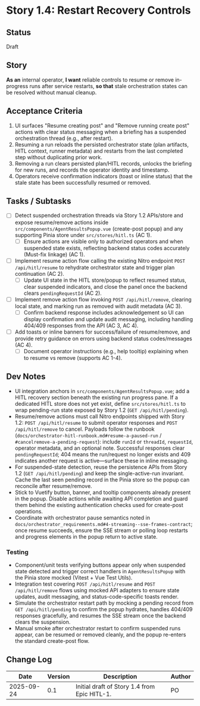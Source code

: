 # Story 1.4: Restart Recovery Controls

## Status
Draft

## Story
**As an** internal operator,
**I want** reliable controls to resume or remove in-progress runs after service restarts,
**so that** stale orchestration states can be resolved without manual cleanup.

## Acceptance Criteria
1. UI surfaces "Resume creating post" and "Remove running create post" actions with clear status messaging when a briefing has a suspended orchestration thread (e.g., after restart).
2. Resuming a run reloads the persisted orchestrator state (plan artifacts, HITL context, runner metadata) and restarts from the last completed step without duplicating prior work.
3. Removing a run clears persisted plan/HITL records, unlocks the briefing for new runs, and records the operator identity and timestamp.
4. Operators receive confirmation indicators (toast or inline status) that the stale state has been successfully resumed or removed.

## Tasks / Subtasks
- [ ] Detect suspended orchestration threads via Story 1.2 APIs/store and expose resume/remove actions inside `src/components/AgentResultsPopup.vue` (create-post popup) and any supporting Pinia store under `src/stores/hitl.ts` (AC 1).
  - [ ] Ensure actions are visible only to authorized operators and when suspended state exists, reflecting backend status codes accurately (Must-fix linkage) (AC 1).
- [ ] Implement resume action flow calling the existing Nitro endpoint `POST /api/hitl/resume` to rehydrate orchestrator state and trigger plan continuation (AC 2).
  - [ ] Update UI state in the HITL store/popup to reflect resumed status, clear suspended indicators, and close the panel once the backend clears `pendingRequestId` (AC 2).
- [ ] Implement remove action flow invoking `POST /api/hitl/remove`, clearing local state, and marking run as removed with audit metadata (AC 3).
  - [ ] Confirm backend response includes acknowledgement so UI can display confirmation and update audit messaging, including handling 404/409 responses from the API (AC 3, AC 4).
- [ ] Add toasts or inline banners for success/failure of resume/remove, and provide retry guidance on errors using backend status codes/messages (AC 4).
  - [ ] Document operator instructions (e.g., help tooltip) explaining when to resume vs remove (supports AC 1-4).

## Dev Notes
- UI integration anchors in `src/components/AgentResultsPopup.vue`; add a HITL recovery section beneath the existing run progress pane. If a dedicated HITL store does not yet exist, define `src/stores/hitl.ts` to wrap pending-run state exposed by Story 1.2 (`GET /api/hitl/pending`).
- Resume/remove actions must call Nitro endpoints shipped with Story 1.2: `POST /api/hitl/resume` to submit operator responses and `POST /api/hitl/remove` to cancel. Payloads follow the runbook (`docs/orchestrator-hitl-runbook.md#resume-a-paused-run` / `#cancelremove-a-pending-request`): include `runId` or `threadId`, `requestId`, operator metadata, and an optional note. Successful responses clear `pendingRequestId`; 404 means the run/request no longer exists and 409 indicates another request is active—surface these in inline messaging.
- For suspended-state detection, reuse the persistence APIs from Story 1.2 (`GET /api/hitl/pending`) and keep the single-active-run invariant. Cache the last seen pending record in the Pinia store so the popup can reconcile after resume/remove.
- Stick to Vuetify button, banner, and tooltip components already present in the popup. Disable actions while awaiting API completion and guard them behind the existing authentication checks used for create-post operations.
- Coordinate with orchestrator pause semantics noted in `docs/orchestrator_requirements.md#4-streaming--sse-frames-contract`; once resume succeeds, ensure the SSE stream or polling loop restarts and progress elements in the popup return to active state.

### Testing
- Component/unit tests verifying buttons appear only when suspended state detected and trigger correct handlers in `AgentResultsPopup` with the Pinia store mocked (Vitest + Vue Test Utils).
- Integration test covering `POST /api/hitl/resume` and `POST /api/hitl/remove` flows using mocked API adapters to ensure state updates, audit messaging, and status-code-specific toasts render.
- Simulate the orchestrator restart path by mocking a pending record from `GET /api/hitl/pending` to confirm the popup hydrates, handles 404/409 responses gracefully, and resumes the SSE stream once the backend clears the suspension.
- Manual smoke after orchestrator restart to confirm suspended runs appear, can be resumed or removed cleanly, and the popup re-enters the standard create-post flow.

## Change Log
| Date | Version | Description | Author |
|------|---------|-------------|--------|
| 2025-09-24 | 0.1 | Initial draft of Story 1.4 from Epic HITL-1. | PO |
